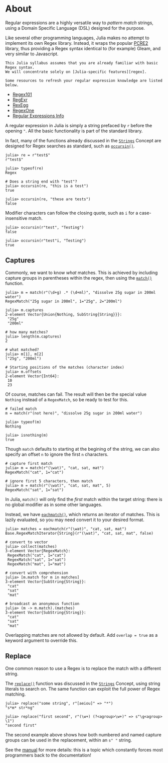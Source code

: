 # About

Regular expressions are a highly versatile way to _pattern match_ strings, using a Domain Specific Language (DSL) designed for the purpose.

Like several other programming languages, Julia makes no attempt to implement its own Regex library.
Instead, it wraps the popular [PCRE2][PCRE] library, thus providing a Regex syntax identical to (for example) Gleam, and very similar to Javascript.

~~~~exercism/note
This Julia syllabus assumes that you are already familiar with basic Regex syntax.
We will concentrate solely on [Julia-specific features][regex].

Some resources to refresh your regular expression knowledge are listed below.
~~~~

- [Regex101][regex101]
- [RegExr][regexr]
- [RexEgg][rexegg]
- [RegexOne][regexone]
- [Regular Expressions Info][regex-info]


A regular expression in Julia is simply a string prefaced by `r` before the opening `"`.
All the basic functionality is part of the standard library.

In fact, many of the functions already discussed in the [`Strings`][strings] Concept are designed for Regex searches as standard, such as [`occursin()`][occursin].

```julia-repl
julia> re = r"test$"
r"test$"

julia> typeof(re)
Regex

# Does a string end with "test"?
julia> occursin(re, "this is a test")
true

julia> occursin(re, "these are tests")
false
```

Modifier characters can follow the closing quote, such as `i` for a case-insensitive match.

```julia-repl
julia> occursin(r"test", "Testing")
false

julia> occursin(r"test"i, "Testing")
true
```

## Captures

Commonly, we want to know _what_ matches. This is achieved by including capture groups in parentheses within the regex, then using the [`match()`][match] function.

```julia-repl
julia> m = match(r"(\d+g) .* (\d+ml)", "dissolve 25g sugar in 200ml water")
RegexMatch("25g sugar in 200ml", 1="25g", 2="200ml")

julia> m.captures
2-element Vector{Union{Nothing, SubString{String}}}:
 "25g"
 "200ml"

# how many matches?
julia> length(m.captures)
2

# what matched?
julia> m[1], m[2]
("25g", "200ml")

# Starting positions of the matches (character index)
julia> m.offsets
2-element Vector{Int64}:
 10
 23
```

Of course, matches can fail.
The result will then be the special value `Nothing` instead of a `RegexMatch`, so be ready to test for this.

```julia-repl
# failed match
m = match(r"(not here)", "dissolve 25g sugar in 200ml water")

julia> typeof(m)
Nothing

julia> isnothing(m)
true
```

Though `match` defaults to starting at the begining of the string, we can also specify an offset `n` to ignore the first `n` characters.

```julia-repl
# capture first match
julia> m = match(r"(\wat)", "cat, sat, mat")
RegexMatch("cat", 1="cat")

# ignore first 5 characters, then match
julia> m = match(r"(\wat)", "cat, sat, mat", 5)
RegexMatch("sat", 1="sat")
```

In Julia, `match()` will only find the _first_ match within the target string: there is no global modifier as in some other languages.

Instead, we have [`eachmatch()`][eachmatch], which returns an iterator of matches.
This is lazily evaluated, so you may need convert it to your desired format.

```julia-repl
julia> matches = eachmatch(r"(\wat)", "cat, sat, mat")
Base.RegexMatchIterator{String}(r"(\wat)", "cat, sat, mat", false)

# convert to vector
julia> collect(matches)
3-element Vector{RegexMatch}:
 RegexMatch("cat", 1="cat")
 RegexMatch("sat", 1="sat")
 RegexMatch("mat", 1="mat")

# convert with comprehension
julia> [m.match for m in matches]
3-element Vector{SubString{String}}:
 "cat"
 "sat"
 "mat"

# broadcast an anonymous function
julia> (m -> m.match).(matches)
3-element Vector{SubString{String}}:
 "cat"
 "sat"
 "mat"
```

Overlapping matches are not allowed by default.
Add `overlap = true` as a keyword argument to override this.

## Replace

One common reason to use a Regex is to replace the match with a different string.

The [`replace()`][replace] function was discussed in the [`Strings`][strings] Concept, using string literals to search on.
The same function can exploit the full power of Regex matching.

```julia-repl
julia> replace("some string", r"[aeiou]" => "*")
"s*m* str*ng"

julia> replace("first second", r"(\w+) (?<agroup>\w+)" => s"\g<agroup> \1")
"second first"
```

The second example above shows how both numbered and named capture groups can be used in the replacement, within an `s" "` string.

See the [manual][regex] for more details: this is a topic which constantly forces most programmers back to the documentation!



[regex]: https://docs.julialang.org/en/v1/manual/strings/#man-regex-literals
[PCRE]: https://www.pcre.org/current/doc/html/pcre2syntax.html
[strings]: https://exercism.org/tracks/julia/concepts/strings

[regex101]: https://regex101.com/
[regexr]: https://regexr.com/
[regex-info]: https://www.regular-expressions.info/
[rexegg]: https://www.rexegg.com/
[regexone]: https://regexone.com/

[occursin]: https://docs.julialang.org/en/v1/base/strings/#Base.occursin
[match]: https://docs.julialang.org/en/v1/base/strings/#Base.match
[eachmatch]: https://docs.julialang.org/en/v1/base/strings/#Base.eachmatch
[replace]: https://docs.julialang.org/en/v1/base/strings/#Base.replace-Tuple{IO,%20AbstractString,%20Vararg{Pair}}
